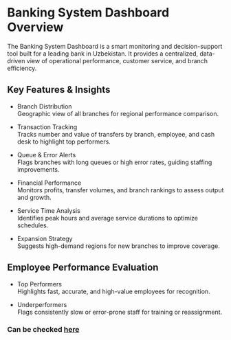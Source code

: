 # Banking System Dashboard Overview
The Banking System Dashboard is a smart monitoring and decision-support tool built for a leading bank in Uzbekistan. It provides a centralized, data-driven view of operational performance, customer service, and branch efficiency.

## Key Features & Insights

- Branch Distribution  
  Geographic view of all branches for regional performance comparison.

- Transaction Tracking  
  Tracks number and value of transfers by branch, employee, and cash desk to highlight top performers.

- Queue & Error Alerts  
  Flags branches with long queues or high error rates, guiding staffing improvements.

- Financial Performance  
  Monitors profits, transfer volumes, and branch rankings to assess output and growth.

- Service Time Analysis  
  Identifies peak hours and average service durations to optimize schedules.

- Expansion Strategy  
  Suggests high-demand regions for new branches to improve coverage.

## Employee Performance Evaluation

- Top Performers  
  Highlights fast, accurate, and high-value employees for recognition.

- Underperformers  
  Flags consistently slow or error-prone staff for training or reassignment.

### Can be checked [here](https://app.powerbi.com/view?r=eyJrIjoiMGQwYjNiNjMtY2JkZi00NmY2LTk2YzEtZGE1OWM0Y2M1YThiIiwidCI6ImJiODFlMDgyLTZmNzgtNDA4OS1hNmI2LTE3ODM3NzQ4ODQ0MyIsImMiOjEwfQ%3D%3D)
